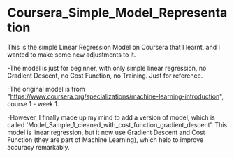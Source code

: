 # Coursera_Simple_Model_Representation
This is the simple Linear Regression Model on Coursera that I learnt, and I wanted to make some new adjustments to it.

-The model is just for beginner, with only simple linear regression, no Gradient Descent, no Cost Function, no Training. Just for reference.

-The original model is from "https://www.coursera.org/specializations/machine-learning-introduction", course 1 - week 1.

-However, I finally made up my mind to add a version of model, which is called 'Model_Sample_1_cleaned_with_cost_function_gradient_descent'. This model is linear regression, but it now use Gradient Descent and Cost Function (they are part of Machine Learning), which help to improve accuracy remarkably.
